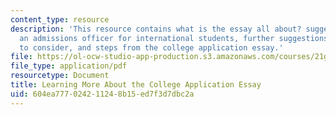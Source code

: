 ```yaml
---
content_type: resource
description: 'This resource contains what is the essay all about? suggestions from
  an admissions officer for international students, further suggestions: questions
  to consider, and steps from the college application essay.'
file: https://ol-ocw-studio-app-production.s3.amazonaws.com/courses/21g-034-media-education-and-the-marketplace-fall-2005/604ea777024211248b15ed7f3d7dbc2a_MIT21G_034F05_essayinfo.pdf
file_type: application/pdf
resourcetype: Document
title: Learning More About the College Application Essay
uid: 604ea777-0242-1124-8b15-ed7f3d7dbc2a
---
```

